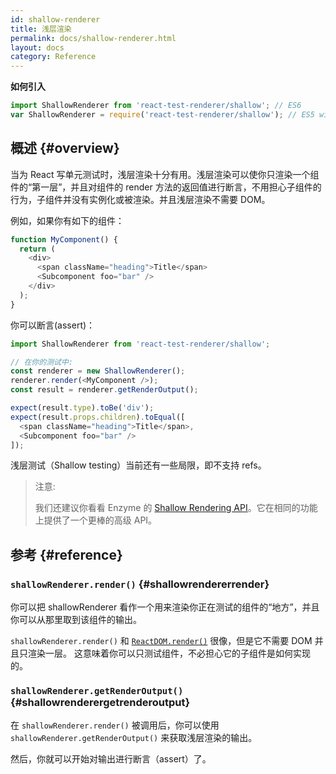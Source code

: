 ```yaml
---
id: shallow-renderer
title: 浅层渲染
permalink: docs/shallow-renderer.html
layout: docs
category: Reference
---
```


**如何引入**

```javascript
import ShallowRenderer from 'react-test-renderer/shallow'; // ES6
var ShallowRenderer = require('react-test-renderer/shallow'); // ES5 with npm
```

## 概述 {#overview}

当为 React 写单元测试时，浅层渲染十分有用。浅层渲染可以使你只渲染一个组件的“第一层”，并且对组件的 render 方法的返回值进行断言，不用担心子组件的行为，子组件并没有实例化或被渲染。并且浅层渲染不需要 DOM。

例如，如果你有如下的组件：

```javascript
function MyComponent() {
  return (
    <div>
      <span className="heading">Title</span>
      <Subcomponent foo="bar" />
    </div>
  );
}
```

你可以断言(assert)：

```javascript
import ShallowRenderer from 'react-test-renderer/shallow';

// 在你的测试中:
const renderer = new ShallowRenderer();
renderer.render(<MyComponent />);
const result = renderer.getRenderOutput();

expect(result.type).toBe('div');
expect(result.props.children).toEqual([
  <span className="heading">Title</span>,
  <Subcomponent foo="bar" />
]);
```

浅层测试（Shallow testing）当前还有一些局限，即不支持 refs。

> 注意:
>
> 我们还建议你看看 Enzyme 的 [Shallow Rendering API](http://airbnb.io/enzyme/docs/api/shallow.html)。它在相同的功能上提供了一个更棒的高级 API。

## 参考 {#reference}

### `shallowRenderer.render()` {#shallowrendererrender}

你可以把 shallowRenderer 看作一个用来渲染你正在测试的组件的“地方”，并且你可以从那里取到该组件的输出。

`shallowRenderer.render()` 和 [`ReactDOM.render()`](/docs/react-dom.html#render) 很像，但是它不需要 DOM 并且只渲染一层。 这意味着你可以只测试组件，不必担心它的子组件是如何实现的。

### `shallowRenderer.getRenderOutput()` {#shallowrenderergetrenderoutput}

在 `shallowRenderer.render()` 被调用后，你可以使用 `shallowRenderer.getRenderOutput()` 来获取浅层渲染的输出。

然后，你就可以开始对输出进行断言（assert）了。
